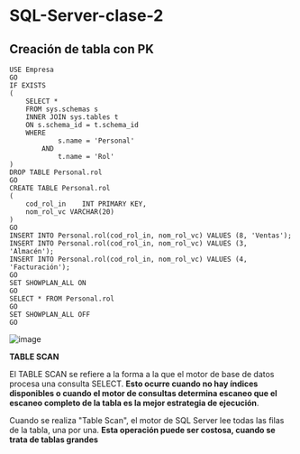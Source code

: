 # SQL-Server-clase-2

## Creación de tabla con PK

    USE Empresa
    GO
    IF EXISTS
    (
        SELECT *
        FROM sys.schemas s
        INNER JOIN sys.tables t
        ON s.schema_id = t.schema_id
        WHERE
                s.name = 'Personal'
            AND
                t.name = 'Rol'
    )
    DROP TABLE Personal.rol
    GO
    CREATE TABLE Personal.rol
    (
        cod_rol_in    INT PRIMARY KEY,
        nom_rol_vc VARCHAR(20)
    )
    GO
    INSERT INTO Personal.rol(cod_rol_in, nom_rol_vc) VALUES (8, 'Ventas');
    INSERT INTO Personal.rol(cod_rol_in, nom_rol_vc) VALUES (3, 'Almacén');
    INSERT INTO Personal.rol(cod_rol_in, nom_rol_vc) VALUES (4, 'Facturación');
    GO
    SET SHOWPLAN_ALL ON
    GO
    SELECT * FROM Personal.rol
    GO
    SET SHOWPLAN_ALL OFF
    GO

![image](https://github.com/user-attachments/assets/33579a7c-cda5-43c0-8ab4-2735ff105d52)

**TABLE SCAN**

El TABLE SCAN se refiere a la forma a la que el motor de base de datos procesa una consulta SELECT. **Esto ocurre cuando no hay índices disponibles o cuando el motor de consultas determina escaneo que el escaneo completo de la tabla es la mejor estrategia de ejecución**.

Cuando se realiza "Table Scan", el motor de SQL Server lee todas las filas de la tabla, una por una. **Esta operación puede ser costosa, cuando se trata de tablas grandes**
